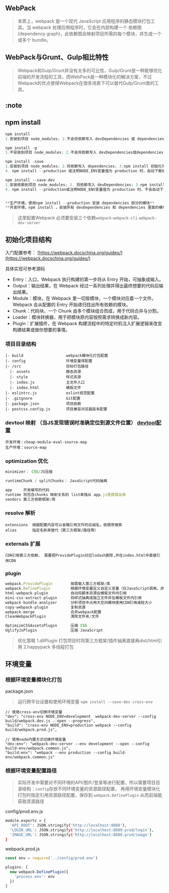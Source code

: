## WebPack

> 本质上，webpack 是一个现代 JavaScript 应用程序的静态模块打包工具。当 webpack 处理应用程序时，它会在内部构建一个 依赖图(dependency graph)，此依赖图会映射项目所需的每个模块，并生成一个或多个 bundle。


## WebPack与Grunt、Gulp相比特性

> Webpack和Gulp/Grunt并没有太多的可比性，Gulp/Grunt是一种能够优化前端的开发流程的工具，而WebPack是一种模块化的解决方案，不过Webpack的优点使得Webpack在很多场景下可以替代Gulp/Grunt类的工具。

## :note

## npm install

```js
npm install
1.安装到项目 node_modules; 2.不会将依赖写入 devDependencies 或 dependencies; 3.npm install 初始化项目时不会下载

npm install -g
1.不安装到项目 node_modules; 2.不会将依赖写入 devDependencies或dependencies; 3. npm install 初始化项目时不会下载

npm install -save
1.安装到项目 node_modules; 2.将依赖写入 dependencies; 3.npm install 初始化项目时下载; 
4. npm install --production 或注明NODE_ENV变量值为 production 时，自动下载依赖到 node_modules 目录

npm install --save-dev
1.安装依赖到项目 node_modules; 2. 将依赖写入 devDependencies; 3.npm install 初始化项目时下载依赖;
4. npm install --production或注明NODE_ENV变量值为 production 时，不会自动下载依赖到 node_modules 目录


**生产环境，使用npm install --production 安装 dependencies 部分的模块**
**开发环境，npm install ，安装所有 devDependencies 和 dependencies 里面的模块**
```

> 这里配置Webpack 必须要安装三个依赖`webpack` `webpack-cli` `webpack-dev-server`



## 初始化项目结构

入门配置参考： [https://webpack.docschina.org/guides/](https://webpack.docschina.org/guides/)

具体实现可参考源码

* Entry：入口，Webpack 执行构建的第一步将从 Entry 开始，可抽象成输入。
* Output：输出结果，在 Webpack 经过一系列处理并得出最终想要的代码后输出结果。
* Module：模块，在 Webpack 里一切皆模块，一个模块对应着一个文件。Webpack 会从配置的 Entry 开始递归找出所有依赖的模块。
* Chunk：代码块，一个 Chunk 由多个模块组合而成，用于代码合并与分割。
* Loader：模块转换器，用于把模块原内容按照需求转换成新内容。
* Plugin：扩展插件，在 Webpack 构建流程中的特定时机注入扩展逻辑来改变构建结果或做你想要的事情。



### 项目目录结构

```
|- build                   webpack模块化打包配置
|- config                  环境变量得配置
|- /src                    目标打包路径
  |- assets                静态资源
  |- style                 样式资源
  |- index.js              主文件入口
  |- index.html            模板文件
|- eslintrc.js             eslint规范配置
|- .gitgnore               Git配置
|- package.json            项目依赖    
|- postcss.config.js       项目兼容浏览器版本配置
```


### devtool 映射 （当JS发现错误时准确定位到源文件位置） [devtool配置](https://webpack.docschina.org/configuration/devtool/#src/components/Sidebar/Sidebar.jsx)

```
开发环境：cheap-module-eval-source-map
生产环境：source-map
```

### optimization 优化

```js
minimizer： CSS/JS压缩

runtimeChunk / splitChunks： JavaScript代码抽离

app     开发编写的代码
runtime 将包含chunks 映射关系的 list单独从 app.js里提取出来
vendors 第三方依赖框架/库
```
### resolve 解析

```
extensions  根据配置内容可以省略引用文件的后缀名，依顺序搜索
alias       指定名称来替代（第三方框架/路径等）
```

### externals 扩展

```
CDN引用第三方依赖， 需要把ProvidePlugin对应lodash删除,并在index.html中直接引用CDN
```

### plugin
```js
webpack.ProvidePlugin        按需载入第三方框架/库
webpack.DefinePlugin         根据环境变量定义自定义变量（仅JavaScript调用，非node.js调用）
html-webpack-plugin          自动将脚本资源在模板文件内引用
mini-css-extract-plugin      将样式抽离成独立文件并在模板文件内引用
webpack-bundle-analyzer      分析项目中占用大空间模块使用CDN引用减轻大小
copy-webpack-plugin          复制资源
webpack-merge                合并webpack配置
CleanWebpackPlugin           清除文件夹/文件

OptimizeCSSAssetsPlugin      压缩 CSS
UglifyJsPlugin               压缩 JavaScript

```
> 优化策略
1.dllPlugin 打包项目时将第三方框架/插件抽离直接再dist/html引用
2.happypack 多线程打包


## 环境变量
### 根据环境变量模块化打包

package.json

> 运行跨平台设置和使用环境变量  `npm install --save-dev cross-env`

```
// 使用cross-env切换环境变量
"dev": "cross-env NODE_ENV=development  webpack-dev-server --config build/webpack.dev.js --open --progress",
"build": "cross-env NODE_ENV=production webpack --config build/webpack.prod.js",

// 使用node内置方式切换环境变量
"dev:env": "webpack-dev-server --env development --open --config build-env/webpack.common.js",
"build:env": "webpack --env production --config build-env/webpack.common.js"
```


### 根据环境变量配置路径

> 实际开发中需要对不同环境的API/图片/登录等进行配置，所以需要项目目录结构：`config`存放不同环境变量的资源路径配置， 再用环境变量模块化打包时指定引用资源路径配置，保存到 `webpack.DefinePlugin` 从而前端能获取资源路径


config/prod.env.js
```bash
module.exports = {
  'API_ROOT': JSON.stringify('http://localhost:8080'),
  'LOGIN_URL': JSON.stringify('http://localhost:8080.prod/login'),
  'IMAGE_URL': JSON.stringify('http://localhost:8080.prod/image')
}
```


webpack.prod.js  
```js
const env = require('../config/prod.env')

plugins: [
  new webpack.DefinePlugin({
    'process.env': env
  })
]
```
